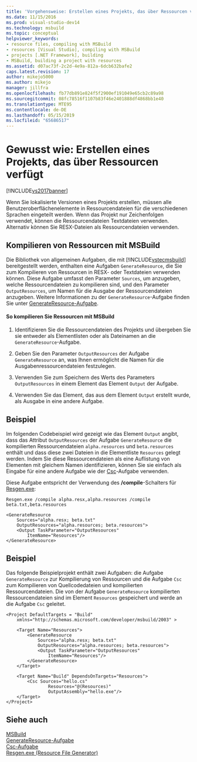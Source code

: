 ```yaml
---
title: 'Vorgehensweise: Erstellen eines Projekts, das über Ressourcen verfügt | Microsoft-Dokumentation'
ms.date: 11/15/2016
ms.prod: visual-studio-dev14
ms.technology: msbuild
ms.topic: conceptual
helpviewer_keywords:
- resource files, compiling with MSBuild
- resources [Visual Studio], compiling with MSBuild
- projects [.NET Framework], building
- MSBuild, building a project with resources
ms.assetid: d07ac73f-2c2d-4e9a-812a-6dcb632bafe2
caps.latest.revision: 17
author: mikejo5000
ms.author: mikejo
manager: jillfra
ms.openlocfilehash: fb77db891e824f5f2900ef191049e65cb2c89a98
ms.sourcegitcommit: 08fc78516f1107b83f46e2401888df4868bb1e40
ms.translationtype: MTE95
ms.contentlocale: de-DE
ms.lasthandoff: 05/15/2019
ms.locfileid: "65686517"
---
```

# <a name="how-to-build-a-project-that-has-resources"></a>Gewusst wie: Erstellen eines Projekts, das über Ressourcen verfügt
[!INCLUDE[vs2017banner](../includes/vs2017banner.md)]

Wenn Sie lokalisierte Versionen eines Projekts erstellen, müssen alle Benutzeroberflächenelemente in Ressourcendateien für die verschiedenen Sprachen eingeteilt werden. Wenn das Projekt nur Zeichenfolgen verwendet, können die Ressourcendateien Textdateien verwenden. Alternativ können Sie RESX-Dateien als Ressourcendateien verwenden.  
  
## <a name="compiling-resources-with-msbuild"></a>Kompilieren von Ressourcen mit MSBuild  
 Die Bibliothek von allgemeinen Aufgaben, die mit [!INCLUDE[vstecmsbuild](../includes/vstecmsbuild-md.md)] bereitgestellt werden, enthalten eine Aufgaben `GenerateResource`, die Sie zum Kompilieren von Ressourcen in RESX- oder Textdateien verwenden können. Diese Aufgabe umfasst den Parameter `Sources`, um anzugeben, welche Ressourcendateien zu kompilieren sind, und den Parameter `OutputResources`, um Namen für die Ausgabe der Ressourcendateien anzugeben. Weitere Informationen zu der `GenerateResource`-Aufgabe finden Sie unter [GenerateResource-Aufgabe](../msbuild/generateresource-task.md).  
  
#### <a name="to-compile-resources-with-msbuild"></a>So kompilieren Sie Ressourcen mit MSBuild  
  
1. Identifizieren Sie die Ressourcendateien des Projekts und übergeben Sie sie entweder als Elementlisten oder als Dateinamen an die `GenerateResource`-Aufgabe.  
  
2. Geben Sie den Parameter `OutputResources` der Aufgabe `GenerateResource` an, was Ihnen ermöglicht die Namen für die Ausgabenressourcendateien festzulegen.  
  
3. Verwenden Sie zum Speichern des Werts des Parameters `OutputResources` in einem Element das Element `Output` der Aufgabe.  
  
4. Verwenden Sie das Element, das aus dem Element `Output` erstellt wurde, als Ausgabe in eine andere Aufgabe.  
  
## <a name="example"></a>Beispiel  
 Im folgenden Codebeispiel wird gezeigt wie das Element `Output` angibt, dass das Attribut `OutputResources` der Aufgabe `GenerateResource` die kompilierten Ressourcendateien `alpha.resources` und `beta.resources` enthält und dass diese zwei Dateien in die Elementliste `Resources` gelegt werden. Indem Sie diese Ressourcendateien als eine Auflistung von Elementen mit gleichem Namen identifizieren, können Sie sie einfach als Eingabe für eine andere Aufgabe wie der [Csc](../msbuild/csc-task.md)-Aufgabe verwenden.  
  
 Diese Aufgabe entspricht der Verwendung des **/compile**-Schalters für [Resgen.exe](https://msdn.microsoft.com/library/8ef159de-b660-4bec-9213-c3fbc4d1c6f4):  
  
 `Resgen.exe /compile alpha.resx,alpha.resources /compile beta.txt,beta.resources`  
  
```  
<GenerateResource  
    Sources="alpha.resx; beta.txt"  
    OutputResources="alpha.resources; beta.resources">  
    <Output TaskParameter="OutputResources"  
        ItemName="Resources"/>  
</GenerateResource>  
```  
  
## <a name="example"></a>Beispiel  
 Das folgende Beispielprojekt enthält zwei Aufgaben: die Aufgabe `GenerateResource` zur Kompilierung von Ressourcen und die Aufgabe `Csc` zum Kompilieren von Quellcodedateien und kompilierten Ressourcendateien. Die von der Aufgabe `GenerateResource` kompilierten Ressourcendateien sind im Element `Resources` gespeichert und werde an die Aufgabe `Csc` geleitet.  
  
```  
<Project DefaultTargets = "Build"  
    xmlns="http://schemas.microsoft.com/developer/msbuild/2003" >  
  
    <Target Name="Resources">  
        <GenerateResource  
            Sources="alpha.resx; beta.txt"  
            OutputResources="alpha.resources; beta.resources">  
            <Output TaskParameter="OutputResources"  
                ItemName="Resources"/>  
        </GenerateResource>  
    </Target>  
  
    <Target Name="Build" DependsOnTargets="Resources">  
        <Csc Sources="hello.cs"  
                Resources="@(Resources)"  
                OutputAssembly="hello.exe"/>  
    </Target>  
</Project>  
```  
  
## <a name="see-also"></a>Siehe auch  
[MSBuild](msbuild.md)  
 [GenerateResource-Aufgabe](../msbuild/generateresource-task.md)   
 [Csc-Aufgabe](../msbuild/csc-task.md)   
 [Resgen.exe (Resource File Generator)](https://msdn.microsoft.com/library/8ef159de-b660-4bec-9213-c3fbc4d1c6f4)
